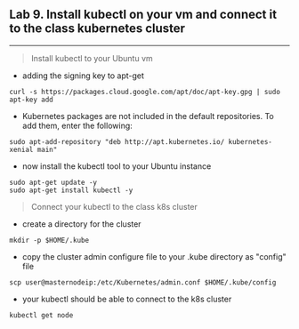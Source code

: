 ## Lab 9. Install kubectl on your vm and connect it to the class kubernetes cluster
____

> Install kubectl to your Ubuntu vm

* adding the signing key to apt-get
```
curl -s https://packages.cloud.google.com/apt/doc/apt-key.gpg | sudo apt-key add
```
* Kubernetes packages are not included in the default repositories. To add them, enter the following:
```
sudo apt-add-repository "deb http://apt.kubernetes.io/ kubernetes-xenial main"
```
* now install the kubectl tool to your Ubuntu instance
```
sudo apt-get update -y
sudo apt-get install kubectl -y
```
> Connect your kubectl to the class k8s cluster

* create a directory for the cluster
```
mkdir -p $HOME/.kube
```
* copy the cluster admin configure file to your .kube directory as "config" file
```
scp user@masternodeip:/etc/Kubernetes/admin.conf $HOME/.kube/config
```
* your kubectl should be able to connect to the k8s cluster

```
kubectl get node
```
